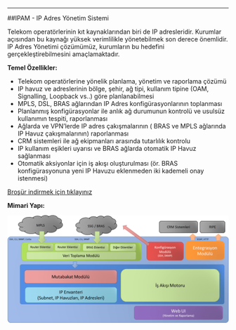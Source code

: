 - - -
##IPAM - IP Adres Yönetim Sistemi

Telekom operatörlerinin kıt kaynaklarından biri de IP adresleridir. Kurumlar açısından bu kaynağı yüksek verimlilikle yönetebilmek son derece önemlidir. IP Adres Yönetimi çözümümüz, kurumların bu hedefini gerçekleştirebilmesini amaçlamaktadır. 

**Temel Özellikler:**  

- Telekom operatörlerine yönelik planlama, yönetim ve raporlama çözümü
- IP havuz ve adreslerinin bölge, şehir, ağ tipi, kullanım tipine (OAM, Signalling, Loopback vs..) göre planlanabilmesi
- MPLS, DSL, BRAS ağlarından IP Adres konfigürasyonlarının toplanması
- Planlanmış konfigürasyonlar ile anlık ağ durumunun kontrolü ve usulsüz kullanımın tespiti, raporlanması
- Ağlarda ve VPN’lerde IP adres çakışmalarının ( BRAS ve MPLS ağlarında IP Havuz çakışmalarının) raporlanması
- CRM sistemleri ile ağ ekipmanları arasında tutarlılık kontrolu
- IP kullanım eşikleri uyarısı ve BRAS ağlarda otomatik IP Havuz sağlanması
- Otomatik aksiyonlar için iş akışı oluşturulması (ör. BRAS konfigürasyonuna yeni IP Havuzu eklenmeden iki kademeli onay istenmesi)

[Broşür indirmek için tıklayınız](images/uploads/page/tr/IP-TR.pdf)

**Mimari Yapı:**

![IPYönetimSsistemi_MimariYapı](images/uploads/page/tr/IPYonetimSistemi_MimariYapi.png)
